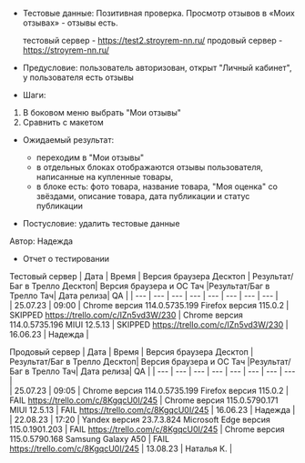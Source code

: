 * Тестовые данные: Позитивная проверка. Просмотр отзывов в «Моих отзывах» - отзывы есть.

	тестовый сервер - https://test2.stroyrem-nn.ru/   продовый сервер - https://stroyrem-nn.ru/

* Предусловие: пользователь авторизован, открыт "Личный кабинет", у пользователя есть отзывы

* Шаги:
1.	В боковом меню выбрать "Мои отзывы"
2.	Сравнить с макетом

* Ожидаемый результат: 
	- переходим в "Мои отзывы"
	- в отдельных блоках отображаются отзывы пользователя, написанные на купленные товары, 
	- в блоке есть: фото товара, название товара, "Моя оценка" со звёздами, описание товара, дата публикации и статус публикации

* Постусловие: удалить тестовые данные

Автор: Надежда

* Отчет о тестировании
  
Тестовый сервер
| Дата | Время | Версия браузера Десктоп | Результат/Баг в Трелло Десктоп|  Версия браузера и ОС Тач |Результат/Баг в Трелло Тач| Дата релиза| QA  |
| --- | --- | --- | --- |  --- | --- | --- | --- |   
| 25.07.23 | 09:00 | Chrome версия 114.0.5735.199 Firefox версия 115.0.2 | SKIPPED https://trello.com/c/IZn5vd3W/230 | Chrome версия 114.0.5735.196 MIUI 12.5.13 | SKIPPED https://trello.com/c/IZn5vd3W/230 | 16.06.23 | Надежда |  

Продовый сервер
| Дата | Время | Версия браузера Десктоп | Результат/Баг в Трелло Десктоп|  Версия браузера и ОС Тач |Результат/Баг в Трелло Тач| Дата релиза| QA |
| --- | --- | --- | --- |  --- | --- | --- | --- |   
| 25.07.23 | 09:05 | Chrome версия 114.0.5735.199 Firefox версия 115.0.2 | FAIL https://trello.com/c/8KgqcU0I/245 | Chrome версия 115.0.5790.171 MIUI 12.5.13 | FAIL https://trello.com/c/8KgqcU0I/245 | 16.06.23 | Надежда | 
| 22.08.23 | 17:20 | Yandex версия 23.7.3.824  Microsoft Edge версия 115.0.1901.203 | FAIL https://trello.com/c/8KgqcU0I/245 | Chrome версия 115.0.5790.168 Samsung Galaxy A50 | FAIL https://trello.com/c/8KgqcU0I/245 | 13.08.23 | Наталья К. |  